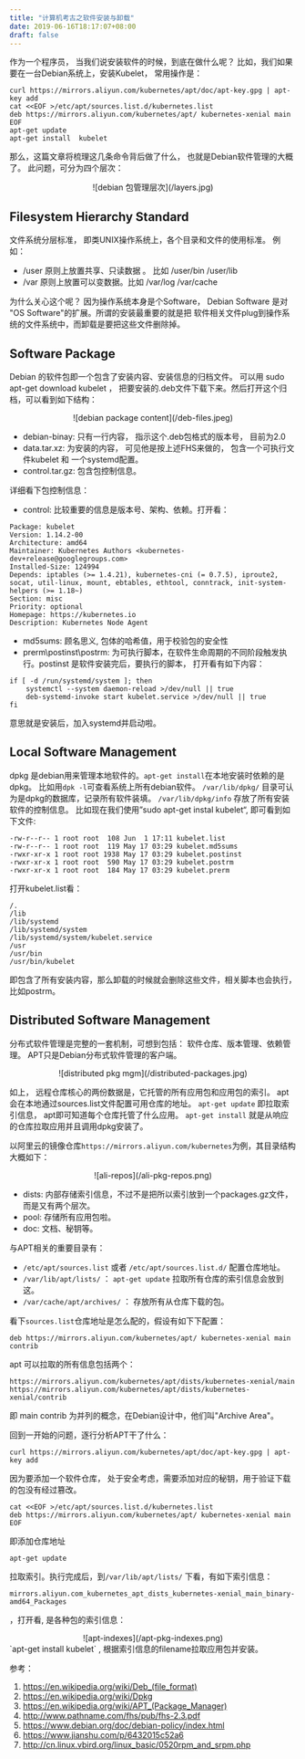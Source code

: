 ```yaml
---
title: "计算机考古之软件安装与卸载"
date: 2019-06-16T18:17:07+08:00
draft: false
---
```



作为一个程序员， 当我们说安装软件的时候，到底在做什么呢？
比如，我们如果要在一台Debian系统上，安装Kubelet， 常用操作是：

    curl https://mirrors.aliyun.com/kubernetes/apt/doc/apt-key.gpg | apt-key add 
    cat <<EOF >/etc/apt/sources.list.d/kubernetes.list
    deb https://mirrors.aliyun.com/kubernetes/apt/ kubernetes-xenial main
    EOF  
    apt-get update
    apt-get install  kubelet 

那么，这篇文章将梳理这几条命令背后做了什么， 也就是Debian软件管理的大概了。
此问题，可分为四个层次：
<center>![debian 包管理层次](/layers.jpg)</center>

## Filesystem Hierarchy Standard

文件系统分层标准， 即类UNIX操作系统上，各个目录和文件的使用标准。 例如： 

- /user 原则上放置共享、只读数据 。  比如 /user/bin  /user/lib
- /var 原则上放置可以变数据。比如 /var/log   /var/cache

为什么关心这个呢？ 因为操作系统本身是个Software， Debian Software 是对 "OS Software"的扩展。所谓的安装最重要的就是把
软件相关文件plug到操作系统的文件系统中，而卸载是要把这些文件删除掉。

## Software Package

Debian 的软件包即一个包含了安装内容、安装信息的归档文件。 
可以用 sudo apt-get download kubelet ， 把要安装的.deb文件下载下来。然后打开这个归档，可以看到如下结构：

<center>![debian package content](/deb-files.jpeg)</center>

- debian-binay:  只有一行内容， 指示这个.deb包格式的版本号， 目前为2.0
- data.tar.xz:   为安装的内容， 可见他是按上述FHS来做的， 包含一个可执行文件kubelet 和  一个systemd配置。
- control.tar.gz:  包含包控制信息。

详细看下包控制信息：

- control:  比较重要的信息是版本号、架构、依赖。打开看：
```
Package: kubelet
Version: 1.14.2-00
Architecture: amd64
Maintainer: Kubernetes Authors <kubernetes-dev+release@googlegroups.com>
Installed-Size: 124994
Depends: iptables (>= 1.4.21), kubernetes-cni (= 0.7.5), iproute2, socat, util-linux, mount, ebtables, ethtool, conntrack, init-system-helpers (>= 1.18~)
Section: misc
Priority: optional
Homepage: https://kubernetes.io
Description: Kubernetes Node Agent
```
- md5sums:  顾名思义, 包体的哈希值，用于校验包的安全性
- prerm\postinst\postrm:   为可执行脚本，在软件生命周期的不同阶段触发执行。postinst 是软件安装完后，要执行的脚本， 打开看有如下内容：
```
if [ -d /run/systemd/system ]; then
    systemctl --system daemon-reload >/dev/null || true
    deb-systemd-invoke start kubelet.service >/dev/null || true
fi
```
意思就是安装后，加入systemd并启动啦。

## Local Software Management

dpkg 是debian用来管理本地软件的。`apt-get install`在本地安装时依赖的是dpkg。 比如用`dpk -l`可查看系统上所有debian软件。
`/var/lib/dpkg/` 目录可认为是dpkg的数据库，记录所有软件装填。
`/var/lib/dpkg/info` 存放了所有安装软件的控制信息。 
比如现在我们使用”sudo apt-get instal kubelet“,  即可看到如下文件:
```
-rw-r--r-- 1 root root  108 Jun  1 17:11 kubelet.list
-rw-r--r-- 1 root root  119 May 17 03:29 kubelet.md5sums
-rwxr-xr-x 1 root root 1938 May 17 03:29 kubelet.postinst
-rwxr-xr-x 1 root root  590 May 17 03:29 kubelet.postrm
-rwxr-xr-x 1 root root  184 May 17 03:29 kubelet.prerm
```
打开kubelet.list看：
```
/.
/lib
/lib/systemd
/lib/systemd/system
/lib/systemd/system/kubelet.service
/usr
/usr/bin
/usr/bin/kubelet
```
即包含了所有安装内容，那么卸载的时候就会删除这些文件，相关脚本也会执行，比如postrm。

## Distributed Software Management

分布式软件管理是完整的一套机制，可想到包括： 软件仓库、版本管理、依赖管理。
APT只是Debian分布式软件管理的客户端。
<center>![distributed pkg mgm](/distributed-packages.jpg)</center>

如上， 远程仓库核心的两份数据是，它托管的所有应用包和应用包的索引。
apt 会在本地通过sources.list文件配置可用仓库的地址。
`apt-get update` 即拉取索引信息， apt即可知道每个仓库托管了什么应用。
`apt-get install` 就是从响应的仓库拉取应用并且调用dpkg安装了。

以阿里云的镜像仓库`https://mirrors.aliyun.com/kubernetes`为例，其目录结构大概如下：
<center>![ali-repos](/ali-pkg-repos.png)</center>

- dists:  内部存储索引信息，不过不是把所以索引放到一个packages.gz文件，而是又有两个层次。
- pool:   存储所有应用包啦。
- doc:  文档、秘钥等。 

与APT相关的重要目录有：

- `/etc/apt/sources.list`  或者  `/etc/apt/sources.list.d/`  配置仓库地址。
- `/var/lib/apt/lists/` ： `apt-get update` 拉取所有仓库的索引信息会放到这。 
- `/var/cache/apt/archives/` ： 存放所有从仓库下载的包。

看下`sources.list`仓库地址是怎么配的，假设有如下下配置：
```
deb https://mirrors.aliyun.com/kubernetes/apt/ kubernetes-xenial main contrib
```
apt 可以拉取的所有信息包括两个：
```
https://mirrors.aliyun.com/kubernetes/apt/dists/kubernetes-xenial/main
https://mirrors.aliyun.com/kubernetes/apt/dists/kubernetes-xenial/contrib
```
即 main contrib 为并列的概念，在Debian设计中，他们叫"Archive Area"。

回到一开始的问题，逐行分析APT干了什么：
```
curl https://mirrors.aliyun.com/kubernetes/apt/doc/apt-key.gpg | apt-key add 
```
因为要添加一个软件仓库， 处于安全考虑，需要添加对应的秘钥，用于验证下载的包没有经过篡改。 
```
cat <<EOF >/etc/apt/sources.list.d/kubernetes.list
deb https://mirrors.aliyun.com/kubernetes/apt/ kubernetes-xenial main
EOF 
```
即添加仓库地址
```
apt-get update
```
拉取索引。执行完成后，到`/var/lib/apt/lists/` 下看，有如下索引信息：
```
mirrors.aliyun.com_kubernetes_apt_dists_kubernetes-xenial_main_binary-amd64_Packages
```
，打开看, 是各种包的索引信息：
<center>![apt-indexes](/apt-pkg-indexes.png)</center>
`apt-get install kubelet` , 根据索引信息的filename拉取应用包并安装。

参考：

1. https://en.wikipedia.org/wiki/Deb_(file_format)
2. https://en.wikipedia.org/wiki/Dpkg
3. https://en.wikipedia.org/wiki/APT_(Package_Manager)
4. http://www.pathname.com/fhs/pub/fhs-2.3.pdf
5. https://www.debian.org/doc/debian-policy/index.html
6. https://www.jianshu.com/p/6432015c52a6
7. http://cn.linux.vbird.org/linux_basic/0520rpm_and_srpm.php